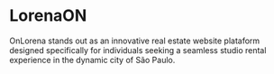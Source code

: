 # LorenaON
OnLorena stands out as an innovative real estate website plataform designed specifically for individuals seeking a seamless studio rental experience in the dynamic city of São Paulo.
